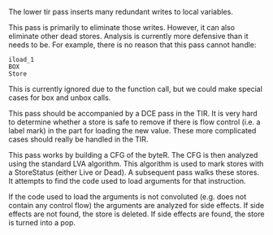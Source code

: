 The lower tir pass inserts many redundant writes to local variables.

This pass is primarily to eliminate those writes.  However, it can also
eliminate other dead stores.  Analysis is currently more defensive
than it needs to be.  For example, there is no reason that this pass
cannot handle:

	iload_1
	BOX
	Store

This is currently ignored due to the function call, but we could make
special cases for box and unbox calls.


This pass should be accompanied by a DCE pass in the TIR.  It is very
hard to determine whether a store is safe to remove if there is
flow control (i.e. a label mark) in the part for loading the new value.
These more complicated cases should really be handled in the TIR.

This pass works by building a CFG of the byteR.  The CFG is then analyzed
using the standard LVA algorithm.  This algorithm is used to mark stores
with a StoreStatus (either Live or Dead).  A subsequent pass walks these
stores.  It attempts to find the code used to load arguments for that
instruction.

If the code used to load the arguments is not convoluted (e.g. does not
contain any control flow) the arguments are analyzed for side effects.
If side effects are not found, the store is deleted.  If side effects
are found, the store is turned into a pop.
